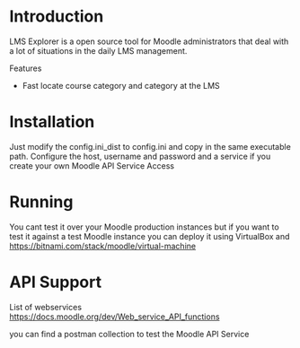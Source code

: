 # Introduction

LMS Explorer is a open source tool for Moodle administrators that deal with a lot of situations in the daily LMS management.

Features

- Fast locate course category and category at the LMS 

# Installation
Just modify the config.ini_dist to config.ini and copy in the same executable path. Configure the host, username and password and a service if you create your own Moodle API Service Access

# Running

You cant test it over your Moodle production instances but if you want to test it against a test Moodle instance you can deploy it using VirtualBox and https://bitnami.com/stack/moodle/virtual-machine

# API Support
List of webservices https://docs.moodle.org/dev/Web_service_API_functions

you can find a postman collection to test the Moodle API Service
